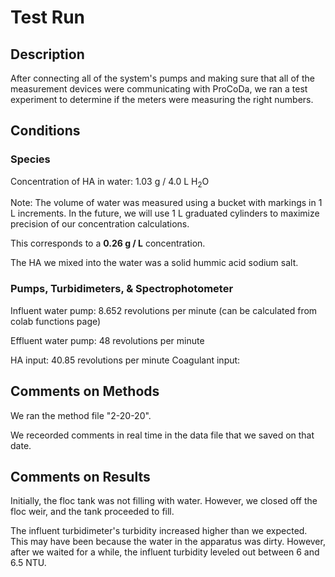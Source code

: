 # Test Run

## Description
After connecting all of the system's pumps and making sure that all of the measurement devices were communicating with ProCoDa, we ran a test experiment to determine if the meters were measuring the right numbers. 

## Conditions

### Species 
Concentration of HA in water: 1.03 g / 4.0 L H<sub>2</sub>O

Note: The volume of water was measured using a bucket with markings in 1 L increments. In the future, we will use 1 L graduated cylinders to maximize precision of our concentration calculations. 

This corresponds to a **0.26 g / L** concentration. 

The HA we mixed into the water was a solid hummic acid sodium salt.

### Pumps, Turbidimeters, & Spectrophotometer
Influent water pump: 8.652 revolutions per minute (can be calculated from colab functions page)

Effluent water pump: 48 revolutions per minute 

HA input: 40.85 revolutions per minute 
Coagulant input:

## Comments on Methods
We ran the method file "2-20-20". 

We receorded comments in real time in the data file that we saved on that date. 

## Comments on Results
Initially, the floc tank was not filling with water. However, we closed off the floc weir, and the tank proceeded to fill. 

The influent turbidimeter's turbidity increased higher than we expected. This may have been because the water in the apparatus was dirty. However, after we waited for a while, the influent turbidity leveled out between 6 and 6.5 NTU.
